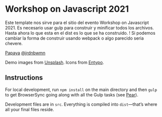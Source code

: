 # Workshop on Javascript 2021
Este template nos sirve para el sitio del evento Workshop on Javascript 2021.
Es necesario usar gulp para construir y minificar todos los archivos.
Hasta ahora lo que esta en el dist es lo que se ha construido.
! Si podemos cambiar la forma de construir usando webpack o algo parecido seria chevere.

[Papaya](https://www.papayatemplates.com)
[@jrdnbwmn](https://www.twitter.com/jrdnbwmn)

Demo images from [Unsplash](https://unsplash.com/).
Icons from [Entypo](http://entypo.com/).

## Instructions
For local development, run `npm install` on the main directory and then `gulp` to get BrowserSync going along with all the Gulp tasks (see [Pear](https://github.com/jrdnbwmn/Pear)).

Development files are in `src`. Everything is compiled into `dist`—that’s where all your final files reside.